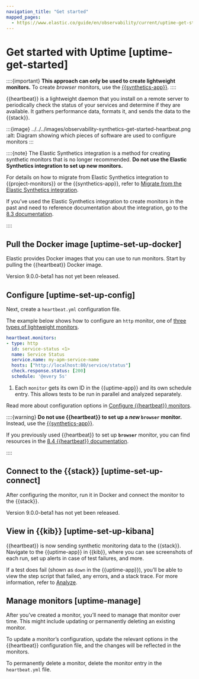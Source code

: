 ```yaml
---
navigation_title: "Get started"
mapped_pages:
  - https://www.elastic.co/guide/en/observability/current/uptime-get-started.html
---
```




# Get started with Uptime [uptime-get-started]


::::{important}
**This approach can only be used to create lightweight monitors.** To create *browser* monitors, use the [{{synthetics-app}}](get-started.md).
::::


{{heartbeat}} is a lightweight daemon that you install on a remote server to periodically check the status of your services and determine if they are available. It gathers performance data, formats it, and sends the data to the {{stack}}.

:::{image} ../../../images/observability-synthetics-get-started-heartbeat.png
:alt: Diagram showing which pieces of software are used to configure monitors
:::

::::{note}
The Elastic Synthetics integration is a method for creating synthetic monitors that is no longer recommended. **Do not use the Elastic Synthetics integration to set up new monitors.**

For details on how to migrate from Elastic Synthetics integration to {{project-monitors}} or the {{synthetics-app}}, refer to [Migrate from the Elastic Synthetics integration](migrate-from-elastic-synthetics-integration.md).

If you’ve used the Elastic Synthetics integration to create monitors in the past and need to reference documentation about the integration, go to the [8.3 documentation](https://www.elastic.co/guide/en/observability/8.3/uptime-set-up.html#uptime-set-up-choose-agent).

::::



## Pull the Docker image [uptime-set-up-docker]

Elastic provides Docker images that you can use to run monitors. Start by pulling the {{heartbeat}} Docker image.

Version 9.0.0-beta1 has not yet been released.


## Configure [uptime-set-up-config]

Next, create a `heartbeat.yml` configuration file.

The example below shows how to configure an `http` monitor, one of [three types of lightweight monitors](asciidocalypse://docs/beats/docs/reference/ingestion-tools/beats-heartbeat/configuration-heartbeat-options.md#monitor-types).

```yaml
heartbeat.monitors:
- type: http
  id: service-status <1>
  name: Service Status
  service.name: my-apm-service-name
  hosts: ["http://localhost:80/service/status"]
  check.response.status: [200]
  schedule: '@every 5s'
```

1. Each `monitor` gets its own ID in the {{uptime-app}} and its own schedule entry. This allows tests to be run in parallel and analyzed separately.


Read more about configuration options in [Configure {{heartbeat}} monitors](https://www.elastic.co/guide/en/beats/heartbeat/current/configuration-heartbeat-options.html).

::::{warning}
**Do not use {{heartbeat}} to set up a *new* `browser` monitor.** Instead, use the [{{synthetics-app}}](get-started.md).

If you previously used {{heartbeat}} to set up **`browser`** monitor, you can find resources in the [8.4 {{heartbeat}} documentation](https://www.elastic.co/guide/en/beats/heartbeat/8.4/monitor-browser-options.html).

::::



## Connect to the {{stack}} [uptime-set-up-connect]

After configuring the monitor, run it in Docker and connect the monitor to the {{stack}}.

Version 9.0.0-beta1 has not yet been released.


## View in {{kib}} [uptime-set-up-kibana]

{{heartbeat}} is now sending synthetic monitoring data to the {{stack}}. Navigate to the {{uptime-app}} in {{kib}}, where you can see screenshots of each run, set up alerts in case of test failures, and more.

If a test does fail (shown as `down` in the {{uptime-app}}), you’ll be able to view the step script that failed, any errors, and a stack trace. For more information, refer to [Analyze](analyze.md).


## Manage monitors [uptime-manage]

After you’ve created a monitor, you’ll need to manage that monitor over time. This might include updating or permanently deleting an existing monitor.

To update a monitor’s configuration, update the relevant options in the {{heartbeat}} configuration file, and the changes will be reflected in the monitors.

To permanently delete a monitor, delete the monitor entry in the `heartbeat.yml` file.
